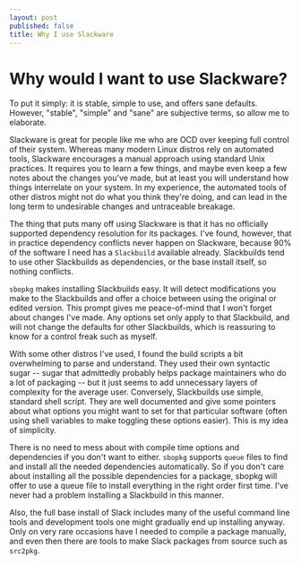 ```yaml
---
layout: post
published: false
title: Why I use Slackware
---
```



# Why would I want to use Slackware?

To put it simply: it is stable, simple to use, and offers sane defaults. However, "stable", "simple" and "sane" are subjective terms, so allow me to elaborate. 

Slackware is great for people like me who are OCD over keeping full control of their system. Whereas many modern Linux distros rely on automated tools, Slackware encourages a manual approach using standard Unix practices. It requires you to learn a few things, and maybe even keep a few notes about the changes you've made, but at least you will understand how things interrelate on your system. In my experience, the automated tools of other distros might not do what you think they're doing, and can lead in the long term to undesirable changes and untraceable breakage. 

The thing that puts many off using Slackware is that it has no officially supported dependency resolution for its packages. I've found, however, that in practice dependency conflicts never happen on Slackware, because 90% of the software I need has a `Slackbuild` available already. Slackbuilds tend to use other Slackbuilds as dependencies, or the base install itself, so nothing conflicts. 

`sbopkg` makes installing Slackbuilds easy. It will detect modifications you make to the Slackbuilds and offer a choice between using the original or edited version. This prompt gives me peace-of-mind that I won't forget about changes I've made. Any options set only apply to that Slackbuild, and will not change the defaults for other Slackbuilds, which is reassuring to know for a control freak such as myself.

With some other distros I've used, I found the build scripts a bit overwhelming to parse and understand. They used their own syntactic sugar -- sugar that admittedly probably helps package maintainers who do a lot of packaging -- but it just seems to add unnecessary layers of complexity for the average user. Conversely, Slackbuilds use simple, standard shell script. They are well documented and give some pointers about what options you might want to set for that particular software (often using shell variables to make toggling these options easier). This is my idea of simplicity.

There is no need to mess about with compile time options and dependencies if you don't want to either. `sbopkg` supports `queue` files to find and install all the needed dependencies automatically. So if you don't care about installing all the possible dependencies for a package, sbopkg will offer to use a queue file to install everything in the right order first time. I've never had a problem installing a Slackbuild in this manner. 

Also, the full base install of Slack includes many of the useful command line tools and development tools one might gradually end up installing anyway. Only on very rare occasions have I needed to compile a package manually, and even then there are tools to make Slack packages from source such as `src2pkg`.
